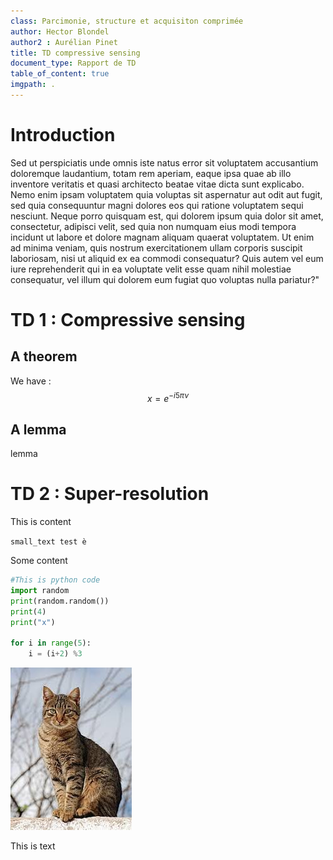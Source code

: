 ```yaml
---
class: Parcimonie, structure et acquisiton comprimée
author: Hector Blondel
author2 : Aurélian Pinet
title: TD compressive sensing
document_type: Rapport de TD
table_of_content: true
imgpath: .
---
```


# Introduction

Sed ut perspiciatis unde omnis iste natus error sit voluptatem accusantium doloremque laudantium, totam rem aperiam, eaque ipsa quae ab illo inventore veritatis et quasi architecto beatae vitae dicta sunt explicabo. Nemo enim ipsam voluptatem quia voluptas sit aspernatur aut odit aut fugit, sed quia consequuntur magni dolores eos qui ratione voluptatem sequi nesciunt. Neque porro quisquam est, qui dolorem ipsum quia dolor sit amet, consectetur, adipisci velit, sed quia non numquam eius modi tempora incidunt ut labore et dolore magnam aliquam quaerat voluptatem. Ut enim ad minima veniam, quis nostrum exercitationem ullam corporis suscipit laboriosam, nisi ut aliquid ex ea commodi consequatur? Quis autem vel eum iure reprehenderit qui in ea voluptate velit esse quam nihil molestiae consequatur, vel illum qui dolorem eum fugiat quo voluptas nulla pariatur?"

# TD 1 : Compressive sensing

## A theorem

We have : 
$$x = e^{- i 5\pi \nu}$$

## A lemma

lemma

# TD 2 : Super-resolution

This is content

`small_text test è`

Some content

```Python
#This is python code
import random
print(random.random())
print(4)
print("x")

for i in range(5):
    i = (i+2) %3
```


![alt text](image.png)


This is text